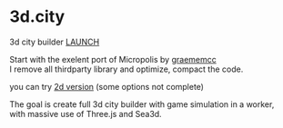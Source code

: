3d.city
=======

3d city builder [LAUNCH](http://lo-th.github.io/3d.city/index.html)<br>

Start with the exelent port of Micropolis by [graememcc](https://github.com/graememcc/micropolisJS) <br>
I remove all thirdparty library and optimize, compact the code.

you can try [2d version](http://lo-th.github.io/3d.city/index_2d.html) (some options not complete)

The goal is create full 3d city builder with game simulation in a worker,<br>
with massive use of Three.js and Sea3d.